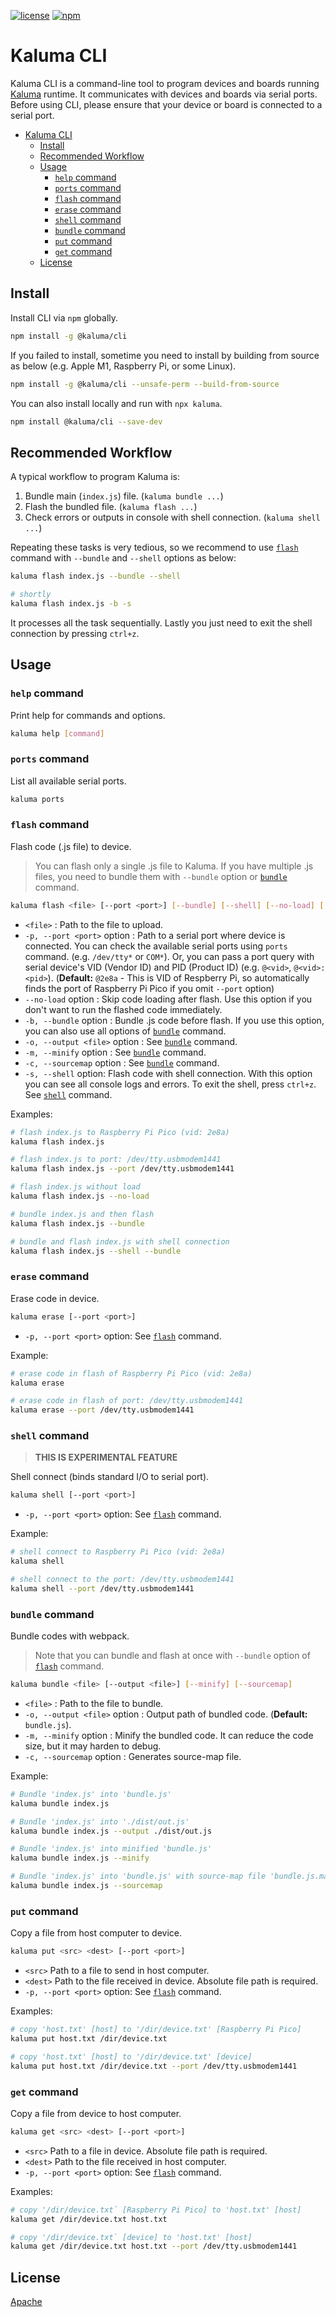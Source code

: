 [![license](https://img.shields.io/github/license/kaluma-project/kaluma-cli?style=flat-square)](https://github.com/kaluma-project/kaluma-cli/blob/master/LICENSE)
[![npm](https://img.shields.io/npm/v/@kaluma/cli.svg?style=flat-square)](https://www.npmjs.com/package/@kaluma/cli)

# Kaluma CLI

Kaluma CLI is a command-line tool to program devices and boards running [Kaluma](https://kalumajs.org) runtime. It communicates with devices and boards via serial ports. Before using CLI, please ensure that your device or board is connected to a serial port.

- [Kaluma CLI](#kaluma-cli)
  - [Install](#install)
  - [Recommended Workflow](#recommended-workflow)
  - [Usage](#usage)
    - [`help` command](#help-command)
    - [`ports` command](#ports-command)
    - [`flash` command](#flash-command)
    - [`erase` command](#erase-command)
    - [`shell` command](#shell-command)
    - [`bundle` command](#bundle-command)
    - [`put` command](#put-command)
    - [`get` command](#get-command)
  - [License](#license)

## Install

Install CLI via `npm` globally.

```sh
npm install -g @kaluma/cli
```

If you failed to install, sometime you need to install by building from source as below (e.g. Apple M1, Raspberry Pi, or some Linux).

```sh
npm install -g @kaluma/cli --unsafe-perm --build-from-source
```

You can also install locally and run with `npx kaluma`.

```sh
npm install @kaluma/cli --save-dev
```

## Recommended Workflow

A typical workflow to program Kaluma is:

1. Bundle main (`index.js`) file. (`kaluma bundle ...`)
2. Flash the bundled file. (`kaluma flash ...`)
3. Check errors or outputs in console with shell connection. (`kaluma shell ...`)

Repeating these tasks is very tedious, so we recommend to use [`flash`](#flash-command) command with `--bundle` and `--shell` options as below:

```sh
kaluma flash index.js --bundle --shell

# shortly
kaluma flash index.js -b -s
```

It processes all the task sequentially. Lastly you just need to exit the shell connection by pressing `ctrl+z`.

## Usage

### `help` command

Print help for commands and options.

```sh
kaluma help [command]
```

### `ports` command

List all available serial ports.

```sh
kaluma ports
```

### `flash` command

Flash code (.js file) to device.

> You can flash only a single .js file to Kaluma. If you have multiple .js files, you need to bundle them with `--bundle` option or [`bundle`](#bundle-command) command.

```sh
kaluma flash <file> [--port <port>] [--bundle] [--shell] [--no-load] [...]
```

- `<file>` : Path to the file to upload.
- `-p, --port <port>` option : Path to a serial port where device is connected. You can check the available serial ports using `ports` command. (e.g. `/dev/tty*` or `COM*`). Or, you can pass a port query with serial device's VID (Vendor ID) and PID (Product ID) (e.g. `@<vid>`, `@<vid>:<pid>`). (**Default:** `@2e8a` - This is VID of Respberry Pi, so automatically finds the port of Raspberry Pi Pico if you omit `--port` option)
- `--no-load` option : Skip code loading after flash. Use this option if you don't want to run the flashed code immediately.
- `-b, --bundle` option : Bundle .js code before flash. If you use this option, you can also use all options of [`bundle`](#bundle-command) command.
- `-o, --output <file>` option : See [`bundle`](#bundle-command) command.
- `-m, --minify` option : See [`bundle`](#bundle-command) command.
- `-c, --sourcemap` option : See [`bundle`](#bundle-command) command.
- `-s, --shell` option: Flash code with shell connection. With this option you can see all console logs and errors. To exit the shell, press `ctrl+z`. See [`shell`](#shell-command) command.

Examples:

```sh
# flash index.js to Raspberry Pi Pico (vid: 2e8a)
kaluma flash index.js

# flash index.js to port: /dev/tty.usbmodem1441
kaluma flash index.js --port /dev/tty.usbmodem1441

# flash index.js without load
kaluma flash index.js --no-load

# bundle index.js and then flash
kaluma flash index.js --bundle

# bundle and flash index.js with shell connection
kaluma flash index.js --shell --bundle
```

### `erase` command

Erase code in device.

```sh
kaluma erase [--port <port>]
```

- `-p, --port <port>` option: See [`flash`](#flash-command) command.

Example:

```sh
# erase code in flash of Raspberry Pi Pico (vid: 2e8a)
kaluma erase

# erase code in flash of port: /dev/tty.usbmodem1441
kaluma erase --port /dev/tty.usbmodem1441
```

### `shell` command

> **THIS IS EXPERIMENTAL FEATURE**

Shell connect (binds standard I/O to serial port).

```sh
kaluma shell [--port <port>]
```

- `-p, --port <port>` option: See [`flash`](#flash-command) command.

Example:

```sh
# shell connect to Raspberry Pi Pico (vid: 2e8a)
kaluma shell

# shell connect to the port: /dev/tty.usbmodem1441
kaluma shell --port /dev/tty.usbmodem1441
```

### `bundle` command

Bundle codes with webpack.

> Note that you can bundle and flash at once with `--bundle` option of [`flash`](#flash-command) command.

```sh
kaluma bundle <file> [--output <file>] [--minify] [--sourcemap]
```

- `<file>` : Path to the file to bundle.
- `-o, --output <file>` option : Output path of bundled code. (**Default:** `bundle.js`).
- `-m, --minify` option : Minify the bundled code. It can reduce the code size, but it may harden to debug.
- `-c, --sourcemap` option : Generates source-map file.

Example:

```sh
# Bundle 'index.js' into 'bundle.js'
kaluma bundle index.js

# Bundle 'index.js' into './dist/out.js'
kaluma bundle index.js --output ./dist/out.js

# Bundle 'index.js' into minified 'bundle.js'
kaluma bundle index.js --minify

# Bundle 'index.js' into 'bundle.js' with source-map file 'bundle.js.map'.
kaluma bundle index.js --sourcemap
```

### `put` command

Copy a file from host computer to device.

```sh
kaluma put <src> <dest> [--port <port>]
```

- `<src>` Path to a file to send in host computer.
- `<dest>` Path to the file received in device. Absolute file path is required.
- `-p, --port <port>` option: See [`flash`](#flash-command) command.

Examples:

```sh
# copy 'host.txt' [host] to '/dir/device.txt' [Raspberry Pi Pico]
kaluma put host.txt /dir/device.txt

# copy 'host.txt' [host] to '/dir/device.txt' [device]
kaluma put host.txt /dir/device.txt --port /dev/tty.usbmodem1441
```

### `get` command

Copy a file from device to host computer.

```sh
kaluma get <src> <dest> [--port <port>]
```

- `<src>` Path to a file in device. Absolute file path is required.
- `<dest>` Path to the file received in host computer.
- `-p, --port <port>` option: See [`flash`](#flash-command) command.

Examples:

```sh
# copy '/dir/device.txt` [Raspberry Pi Pico] to 'host.txt' [host]
kaluma get /dir/device.txt host.txt

# copy '/dir/device.txt` [device] to 'host.txt' [host]
kaluma get /dir/device.txt host.txt --port /dev/tty.usbmodem1441
```

## License

[Apache](LICENSE)
